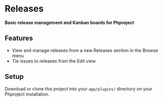 # Releases
**Basic release management and Kanban boards for Phproject**

## Features

- View and manage releases from a new Releases section in the Browse menu
- Tie issues to releases from the Edit view

## Setup

Download or clone this project into your `app/plugins/` directory on your Phproject installation.
